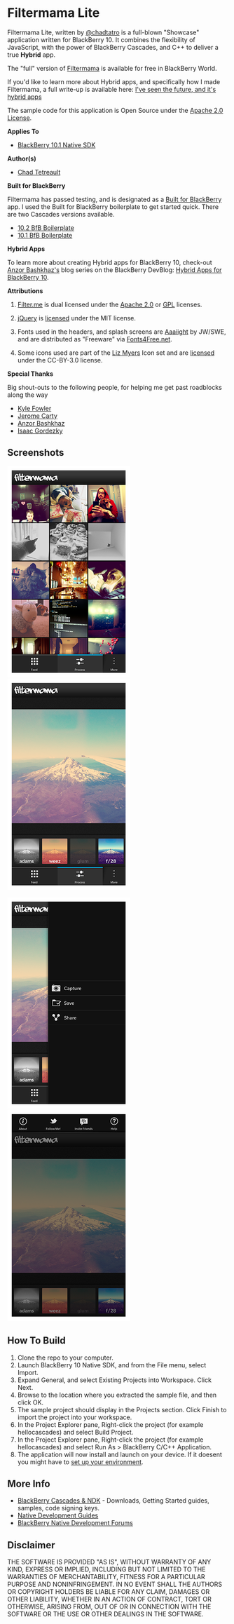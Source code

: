 # Filtermama Lite

Filtermama Lite, written by [@chadtatro](http://www.twitter.com/chadtatro) is a full-blown "Showcase" application written for BlackBerry 10. It combines the flexibility of JavaScript, with the power of BlackBerry Cascades, and C++ to deliver a true **Hybrid** app.

The "full" version of [Filtermama](http://appworld.blackberry.com/webstore/content/27283379) is available for free in BlackBerry World.

If you'd like to learn more about Hybrid apps, and specifically how I made Filtermama, a full write-up is available here: [I've seen the future, and it's hybrid apps](http://palebanana.com/nobody-puts-filtermama-in-the-corner/)

The sample code for this application is Open Source under the [Apache 2.0 License](http://www.apache.org/licenses/LICENSE-2.0.html).

**Applies To**

* [BlackBerry 10.1 Native SDK](https://developer.blackberry.com/native/downloads/)

**Author(s)**

* [Chad Tetreault](http://www.twitter.com/chadtatro)

**Built for BlackBerry**

Filtermama has passed testing, and is designated as a [Built for BlackBerry](http://developer.blackberry.com/builtforblackberry/) app. I used the Built for BlackBerry boilerplate to get started quick. There are two Cascades versions available.

* [10.2 BfB Boilerplate](https://github.com/blackberry/Cascades-Samples/tree/master/BfB-Boilerplate-10.2)
* [10.1 BfB Boilerplate](https://github.com/blackberry/Cascades-Samples/tree/master/BfB-Boilerplate-10.1)

**Hybrid Apps**

To learn more about creating Hybrid apps for BlackBerry 10, check-out [Anzor Bashkhaz's](https://twitter.com/anzor_b) blog series on the BlackBerry DevBlog: [Hybrid Apps for BlackBerry 10](http://devblog.blackberry.com/2014/01/hybrid-apps-for-blackberry-10-an-introduction/).

**Attributions**

1. [Filter.me](http://matthewruddy.com) is dual licensed under the [Apache 2.0](http://www.apache.org/licenses/LICENSE-2.0.html) or [GPL](http://www.opensource.org/licenses/gpl-license.php) licenses.

2. [jQuery](http://code.jquery.com/jquery-1.7.2.js) is [licensed](http://jquery.org/license/) under the MIT license.

3. Fonts used in the headers, and splash screens are [Aaaiight](http://www.fonts4free.net/aaaiight-font.html) by JW/SWE, and are distributed as "Freeware" via [Fonts4Free.net](http://www.fonts4free.net/aaaiight-font.html).

4. Some icons used are part of the [Liz Myers](http://www.myersdesign.com) Icon set and are [licensed](http://creativecommons.org/licenses/by/3.0/) under the CC-BY-3.0 license.

**Special Thanks**

Big shout-outs to the following people, for helping me get past roadblocks along the way

* [Kyle Fowler](http://www.twitter.com/kfow35)
* [Jerome Carty](http://www.twitter.com/jcarty)
* [Anzor Bashkhaz](http://www.twitter.com/anzor_b)
* [Isaac Gordezky](https://github.com/igordezky)

## Screenshots ##

![image](_screenshots/ss_feed.png)
![image](_screenshots/ss_process.png)

![image](_screenshots/ss_options.png)
![image](_screenshots/ss_appmenu.png)



## How To Build

1. Clone the repo to your computer.
2. Launch BlackBerry 10 Native SDK, and from the File menu, select Import.
3. Expand General, and select Existing Projects into Workspace. Click Next.
4. Browse to the location where you extracted the sample file, and then click OK.
5. The sample project should display in the Projects section.
   Click Finish to import the project into your workspace.
6. In the Project Explorer pane, Right-click the project (for example hellocascades)
   and select Build Project.
7. In the Project Explorer pane, Right-click the project (for example hellocascades)
   and select Run As > BlackBerry C/C++ Application.
8. The application will now install and launch on your device. If it doesent you might
   have to [set up your environment](http://developer.blackberry.com/cascades/documentation/getting_started/setting_up.html).


## More Info

* [BlackBerry Cascades & NDK](https://developer.blackberry.com/native) - Downloads, Getting Started guides, samples, code signing keys.
* [Native Development Guides](https://developer.blackberry.com/native/documentation/cascades/)
* [BlackBerry Native Development Forums](https://developer.blackberry.com/native/documentation/cascades/)


## Disclaimer

THE SOFTWARE IS PROVIDED "AS IS", WITHOUT WARRANTY OF ANY KIND, EXPRESS OR IMPLIED, INCLUDING BUT NOT LIMITED TO THE WARRANTIES OF MERCHANTABILITY, FITNESS FOR A PARTICULAR PURPOSE AND NONINFRINGEMENT. IN NO EVENT SHALL THE AUTHORS OR COPYRIGHT HOLDERS BE LIABLE FOR ANY CLAIM, DAMAGES OR OTHER LIABILITY, WHETHER IN AN ACTION OF CONTRACT, TORT OR OTHERWISE, ARISING FROM, OUT OF OR IN CONNECTION WITH THE SOFTWARE OR THE USE OR OTHER DEALINGS IN THE SOFTWARE.


